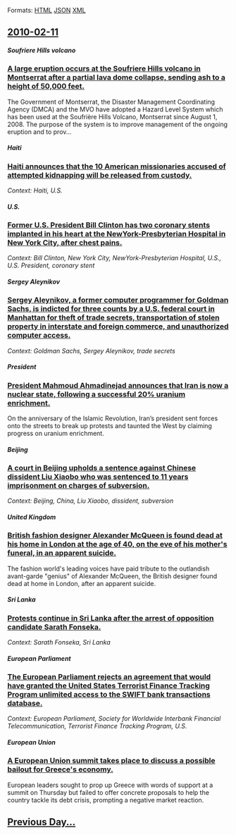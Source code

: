 
Formats: [HTML](2010/02/11/index.html)  [JSON](2010/02/11/index.json)  [XML](2010/02/11/index.xml)  

## [2010-02-11](/news/2010/02/11/index.md)

##### Soufriere Hills volcano
### [A large eruption occurs at the Soufriere Hills volcano in Montserrat after a partial lava dome collapse, sending ash to a height of 50,000 feet. ](/news/2010/02/11/a-large-eruption-occurs-at-the-soufria-re-hills-volcano-in-montserrat-after-a-partial-lava-dome-collapse-sending-ash-to-a-height-of-50-000.md)
The Government of Montserrat, the Disaster Management Coordinating Agency (DMCA) and the MVO have adopted a Hazard Level System which has been used at the Soufrière Hills Volcano, Montserrat since August 1, 2008. The purpose of the system is to improve management of the ongoing eruption and to prov...

##### Haiti
### [Haiti announces that the 10 American missionaries accused of attempted kidnapping will be released from custody. ](/news/2010/02/11/haiti-announces-that-the-10-american-missionaries-accused-of-attempted-kidnapping-will-be-released-from-custody.md)
_Context: Haiti, U.S._

##### U.S.
### [Former U.S. President Bill Clinton has two coronary stents implanted in his heart at the NewYork-Presbyterian Hospital in New York City, after chest pains. ](/news/2010/02/11/former-u-s-president-bill-clinton-has-two-coronary-stents-implanted-in-his-heart-at-the-newyorkapresbyterian-hospital-in-new-york-city-a.md)
_Context: Bill Clinton, New York City, NewYork-Presbyterian Hospital, U.S., U.S. President, coronary stent_

##### Sergey Aleynikov
### [Sergey Aleynikov, a former computer programmer for Goldman Sachs, is indicted for three counts by a U.S. federal court in Manhattan for theft of trade secrets, transportation of stolen property in interstate and foreign commerce, and unauthorized computer access. ](/news/2010/02/11/sergey-aleynikov-a-former-computer-programmer-for-goldman-sachs-is-indicted-for-three-counts-by-a-u-s-federal-court-in-manhattan-for-thef.md)
_Context: Goldman Sachs, Sergey Aleynikov, trade secrets_

##### President
### [President Mahmoud Ahmadinejad announces that Iran is now a nuclear state, following a successful 20% uranium enrichment. ](/news/2010/02/11/president-mahmoud-ahmadinejad-announces-that-iran-is-now-a-nuclear-state-following-a-successful-20-uranium-enrichment.md)
On the anniversary of the Islamic Revolution, Iran’s president sent forces onto the streets to break up protests and taunted the West by claiming progress on uranium enrichment.

##### Beijing
### [A court in Beijing upholds a sentence against Chinese dissident Liu Xiaobo who was sentenced to 11 years imprisonment on charges of subversion. ](/news/2010/02/11/a-court-in-beijing-upholds-a-sentence-against-chinese-dissident-liu-xiaobo-who-was-sentenced-to-11-years-imprisonment-on-charges-of-subversi.md)
_Context: Beijing, China, Liu Xiaobo, dissident, subversion_

##### United Kingdom
### [British fashion designer Alexander McQueen is found dead at his home in London at the age of 40, on the eve of his mother's funeral, in an apparent suicide. ](/news/2010/02/11/british-fashion-designer-alexander-mcqueen-is-found-dead-at-his-home-in-london-at-the-age-of-40-on-the-eve-of-his-mother-s-funeral-in-an-a.md)
The fashion world&#039;s leading voices have paid tribute to the outlandish avant-garde &#034;genius&#034; of Alexander McQueen, the British designer found dead at home in London, after an apparent suicide.

##### Sri Lanka
### [Protests continue in Sri Lanka after the arrest of opposition candidate Sarath Fonseka. ](/news/2010/02/11/protests-continue-in-sri-lanka-after-the-arrest-of-opposition-candidate-sarath-fonseka.md)
_Context: Sarath Fonseka, Sri Lanka_

##### European Parliament
### [The European Parliament rejects an agreement that would have granted the United States Terrorist Finance Tracking Program unlimited access to the SWIFT bank transactions database. ](/news/2010/02/11/the-european-parliament-rejects-an-agreement-that-would-have-granted-the-united-states-terrorist-finance-tracking-program-unlimited-access-t.md)
_Context: European Parliament, Society for Worldwide Interbank Financial Telecommunication, Terrorist Finance Tracking Program, U.S._

##### European Union
### [A European Union summit takes place to discuss a possible bailout for Greece's economy. ](/news/2010/02/11/a-european-union-summit-takes-place-to-discuss-a-possible-bailout-for-greece-s-economy.md)
European leaders sought to prop up Greece with words of support at a summit on Thursday but failed to offer concrete proposals to help the country tackle its debt crisis, prompting a negative market reaction.

## [Previous Day...](/news/2010/02/10/index.md)

